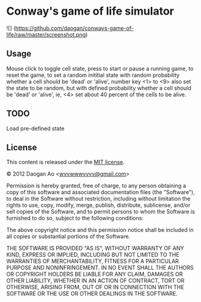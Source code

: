 # Conway's game of life simulator

![] (https://github.com/daogan/conways-game-of-life/raw/master/screenshot.png)

## Usage

Mouse click to toggle cell state, press <SPACE> to start or pause a running
game, <r> to reset the game, <d> to set a random inititial state with random 
probability whether a  cell should be 'dead' or 'alive', number key <1> to <9> 
also set the state to be random, but with defined probability whether a cell 
should be 'dead' or 'alive', ie, <4> set about 40 percent of the cells to be 
alive.

## TODO
Load pre-defined state

## License

This content is released under the 
[MIT license](http://www.opensource.org/licenses/mit-license.php).

&copy; 2012 Daogan Ao &lt;wvvwwwvvvv@gmail.com&gt;

Permission is hereby granted, free of charge, to any person obtaining a copy of this software and associated documentation files (the "Software"), to deal in the Software without restriction, including without limitation the rights to use, copy, modify, merge, publish, distribute, sublicense, and/or sell copies of the Software, and to permit persons to whom the Software is furnished to do so, subject to the following conditions:

The above copyright notice and this permission notice shall be included in all copies or substantial portions of the Software.

THE SOFTWARE IS PROVIDED "AS IS", WITHOUT WARRANTY OF ANY KIND, EXPRESS OR IMPLIED, INCLUDING BUT NOT LIMITED TO THE WARRANTIES OF MERCHANTABILITY, FITNESS FOR A PARTICULAR PURPOSE AND NONINFRINGEMENT. IN NO EVENT SHALL THE AUTHORS OR COPYRIGHT HOLDERS BE LIABLE FOR ANY CLAIM, DAMAGES OR OTHER LIABILITY, WHETHER IN AN ACTION OF CONTRACT, TORT OR OTHERWISE, ARISING FROM, OUT OF OR IN CONNECTION WITH THE SOFTWARE OR THE USE OR OTHER DEALINGS IN THE SOFTWARE.
